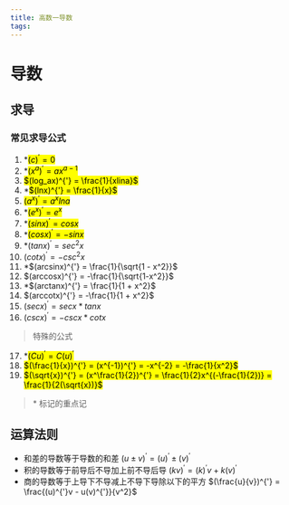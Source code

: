```yaml
---
title: 高数一导数
tags:
---
```

# 导数
## 求导
### 常见求导公式

1. *<mark>$(c)^{'} = 0$</mark>
2. *<mark>$(x^a)^{'} = ax^{a-1}$</mark>
3. <mark>$(log_ax)^{'} = \frac{1}{xlina}$</mark>
4. *<mark>$(lnx)^{'} = \frac{1}{x}$</mark>
5. <mark>$(a^x)^{'} = a^xlna$</mark>
6. *<mark>$(e^x)^{'} = e^x$</mark>
7. *<mark>$(sinx)^{'} = cosx$</mark>
8. *<mark>$(cosx)^{'} = -sinx$</mark>
9. \*$(tanx)^{'} = sec^2x$
10. $(cotx)^{'} = -csc^2x$
11. \*$(arcsinx)^{'} = \frac{1}{\sqrt{1 - x^2}}$
12. $(arccosx)^{'} = -\frac{1}{\sqrt{1-x^2}}$
13. \*$(arctanx)^{'} = \frac{1}{1 + x^2}$
14. $(arccotx)^{'} = -\frac{1}{1 + x^2}$
15. $(secx)^{'} = secx * tanx$
16. $(cscx)^{'} = -cscx * cotx$
> 特殊的公式
17. \*<mark>$(Cu)^{'} = C(u)^{'}$</mark>
18. <mark>$(\frac{1}{x})^{'} = (x^{-1})^{'} = -x^{-2} = -\frac{1}{x^2}$</mark>
19. <mark>$(\sqrt{x})^{'} = (x^\frac{1}{2})^{'} = \frac{1}{2}x^{(-\frac{1}{2})} = \frac{1}{2(\sqrt{x})}$</mark>
> \* 标记的重点记
## 运算法则
- 和差的导数等于导数的和差
  $(u \pm v)^{'} = (u)^{'} \pm (v)^{'}$ 
- 积的导数等于前导后不导加上前不导后导
  $(kv)^{'} = (k)^{'}v + k(v)^{'}$
- 商的导数等于上导下不导减上不导下导除以下的平方
  $(\frac{u}{v})^{'} = \frac{(u)^{'}v - u(v)^{'}}{v^2}$